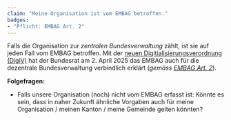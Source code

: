 ```yaml
---
claim: "Meine Organisation ist vom EMBAG betroffen."
badges: 
- "Pflicht: EMBAG Art. 2"
---
```


Falls die Organisation zur *zentralen Bundesverwaltung* zählt, ist sie auf jeden Fall vom EMBAG betroffen. Mit der [neuen Digitialisierungsverordnung (DigiV)](https://www.admin.ch/gov/de/start/dokumentation/medienmitteilungen.msg-id-104701.html) hat der Bundesrat am 2. April 2025 das EMBAG auch für die dezentrale Bundesverwaltung verbindlich erklärt (_gemäss [EMBAG Art. 2](https://www.fedlex.admin.ch/eli/fga/2023/787/de#art_2)_).

**Folgefragen:**

* Falls unsere Organisation (noch) nicht vom EMBAG erfasst ist: Könnte es sein, dass in naher Zukunft ähnliche Vorgaben auch für meine Organisation / meinen Kanton / meine Gemeinde gelten könnten?
